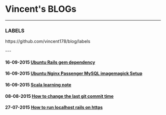 # Vincent's BLOGs
---

### LABELS

<p>https://github.com/vincent178/blog/labels</p>
---


#### 16-09-2015 [Ubuntu Rails gem dependency](https://github.com/vincent178/blog/issues/5)
#### 16-09-2015 [Ubuntu Nginx Passenger MySQL imagemagick Setup](https://github.com/vincent178/blog/issues/4)
#### 16-09-2015 [Scala learning note](https://github.com/vincent178/blog/issues/3)
#### 08-08-2015 [How to change the last git commit time](https://github.com/vincent178/blog/issues/2)
#### 27-07-2015 [How to run localhost rails on https](https://github.com/vincent178/blog/issues/1)
